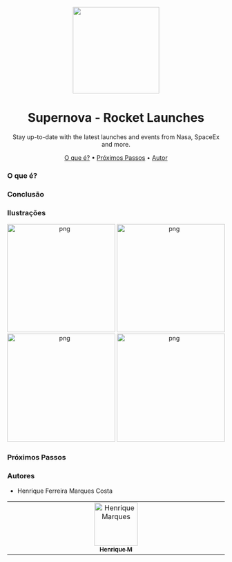 <p align="center">
  <a href="https://ant.design">
    <img width="200" src="https://loja.anhembionline.com.br/media/logo/stores/7/ANHEMBI.png">
  </a>
  <h1 align="center"> Supernova - Rocket Launches </h1>
</p>

<p align="center"> Stay up-to-date with the latest launches and events from Nasa, SpaceEx and more.
  
  <p align="center">
  <a href="#introdução">O que é?</a> •
  <a href="#ilustrações">Próximos Passos</a> •
  <a href="#autores">Autor</a>
</p>

### O que é?

### Conclusão

### Ilustrações

<p align="center">
     <img alt="png" src="./Imagens Github/SplashScreen.png" height="250"/>
     <img alt="png" src="./Imagens Github/EscolherModo.png" height="250"/>
     <img alt="png" src="./Imagens Github/PcVsPlayer.png" height="250"/>
     <img alt="png" src="./Imagens Github/Aviso.png" height="250"/>
</p>

### Próximos Passos

### Autores

* Henrique Ferreira Marques Costa

<table align="center">
  <tbody>
    <tr>
      <td align="center" valign="top" width="14.28%"><a href="https://github.com/RickyMarq"><img src="https://avatars.githubusercontent.com/u/86681672?s=96&v=4" width="100px;" alt="Henrique Marques"/><br /><sub><b>Henrique M</b></sub></a><br /><a href="https://github.com/RickyMarq" </td>
    </tr>
  </tbody>
</table> 
